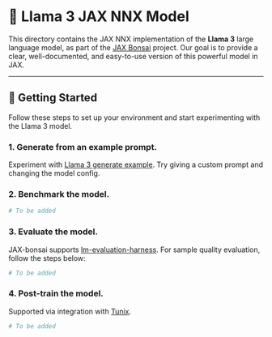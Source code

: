 # 🌸 Llama 3 JAX NNX Model

This directory contains the JAX NNX implementation of the **Llama 3** large language model, as part of the [JAX Bonsai](https://github.com/jenriver/jax-bonsai) project. Our goal is to provide a clear, well-documented, and easy-to-use version of this powerful model in JAX.

---

## 🚀 Getting Started

Follow these steps to set up your environment and start experimenting with the Llama 3 model.

### 1. Generate from an example prompt.

Experiment with [Llama 3 generate example](tests/test_llama3.py). Try giving a custom prompt and changing the model config.

### 2. Benchmark the model.
```bash
# To be added
```

### 3. Evaluate the model.

JAX-bonsai supports [lm-evaluation-harness](https://github.com/EleutherAI/lm-evaluation-harness/blob/main/docs/interface.md). For sample quality evaluation, follow the steps below:

```python
# To be added
```

### 4. Post-train the model.
Supported via integration with [Tunix](https://github.com/google/tunix/tree/main).

```bash
# To be added
```